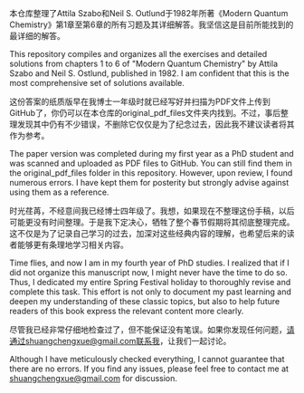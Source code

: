 本仓库整理了Attila Szabo和Neil S. Outlund于1982年所著《Modern Quantum Chemistry》第1章至第6章的所有习题及其详细解答。我坚信这是目前所能找到的最详细的解答。

This repository compiles and organizes all the exercises and detailed solutions from chapters 1 to 6 of "Modern Quantum Chemistry" by Attila Szabo and Neil S. Ostlund, published in 1982. I am confident that this is the most comprehensive set of solutions available.

这份答案的纸质版早在我博士一年级时就已经写好并扫描为PDF文件上传到GitHub了，你仍可以在本仓库的original_pdf_files文件夹内找到。不过，事后整理发现其中仍有不少错误，不删除它仅仅是为了纪念过去，因此我不建议读者将其作为参考。

The paper version was completed during my first year as a PhD student and was scanned and uploaded as PDF files to GitHub. You can still find them in the original_pdf_files folder in this repository. However, upon review, I found numerous errors. I have kept them for posterity but strongly advise against using them as a reference.

时光荏苒，不经意间我已经博士四年级了。我想，如果现在不整理这份手稿，以后可能更没有时间整理。于是我下定决心，牺牲了整个春节假期将其彻底整理完成。这不仅是为了记录自己学习的过去，加深对这些经典内容的理解，也希望后来的读者能够更有条理地学习相关内容。

Time flies, and now I am in my fourth year of PhD studies. I realized that if I did not organize this manuscript now, I might never have the time to do so. Thus, I dedicated my entire Spring Festival holiday to thoroughly revise and complete this task. This effort is not only to document my past learning and deepen my understanding of these classic topics, but also to help future readers of this book express the relevant content more clearly.

尽管我已经非常仔细地检查过了，但不能保证没有笔误。如果你发现任何问题，请通过shuangchengxue@gmail.com联系我，让我们一起讨论。

Although I have meticulously checked everything, I cannot guarantee that there are no errors. If you find any issues, please feel free to contact me at shuangchengxue@gmail.com for discussion.
